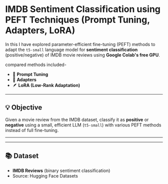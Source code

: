 # IMDB Sentiment Classification using PEFT Techniques (Prompt Tuning, Adapters, LoRA)

In this I have explored parameter-efficient fine-tuning (PEFT) methods to adapt the `t5-small` language model for **sentiment classification** (positive/negative) of IMDB movie reviews using **Google Colab's free GPU**.

compared methods included-
- 🔧 **Prompt Tuning**
- 🧩 **Adapters**
- 🪶 **LoRA (Low-Rank Adaptation)**

---

## 💡 Objective

Given a movie review from the IMDB dataset, classify it as **positive** or **negative** using a small, efficient LLM (`t5-small`) with various PEFT methods instead of full fine-tuning.

---

---

## 📚 Dataset

- **IMDB Reviews** (binary sentiment classification)
- Source: Hugging Face Datasets  

